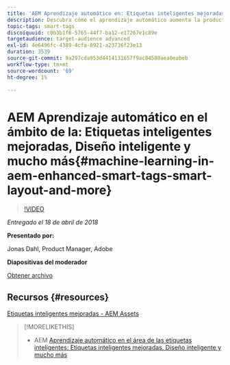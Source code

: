 ```yaml
---
title: 'AEM Aprendizaje automático en: Etiquetas inteligentes mejoradas, diseño inteligente y mucho más'
description: Descubra cómo el aprendizaje automático aumenta la productividad y desbloquea nuevos casos de uso en la versión 6.4 de Experience Manager
topic-tags: smart-tags
discoiquuid: c0b3b1f6-5765-44f7-ba12-e17267e1c89e
targetaudience: target-audience advanced
exl-id: 4e6496fc-4389-4cfa-8921-a23736f23e13
duration: 3539
source-git-commit: 9a297cda953d4414131657f9ac84580aea0eabeb
workflow-type: tm+mt
source-wordcount: '69'
ht-degree: 1%

---
```


# AEM Aprendizaje automático en el ámbito de la: Etiquetas inteligentes mejoradas, Diseño inteligente y mucho más{#machine-learning-in-aem-enhanced-smart-tags-smart-layout-and-more}

>[!VIDEO](https://video.tv.adobe.com/v/22255/?quality=9)

*Entregado el 18 de abril de 2018*

**Presentado por:**

Jonas Dahl, Product Manager, Adobe

**Diapositivas del moderador**

[Obtener archivo](assets/aem+gems+ml+and+ai+in+aem+4+17+18.pdf)

## Recursos {#resources}

[Etiquetas inteligentes mejoradas - AEM Assets](https://helpx.adobe.com/es/experience-manager/6-4/assets/using/enhanced-smart-tags.html)

<!--
[Get back to the Overview](https://helpx.adobe.com/es/experience-manager/kt/eseminars/gems/aem-index.html)
-->

>[!MORELIKETHIS]
>
>* AEM [Aprendizaje automático en el área de las etiquetas inteligentes: Etiquetas inteligentes mejoradas, Diseño inteligente y mucho más](aem-machine-learning.md)
